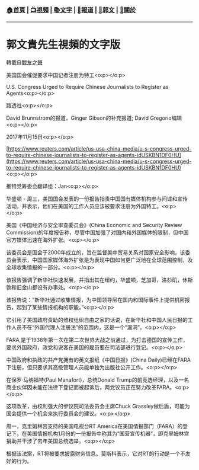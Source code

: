 ###  [:house:首頁](https://github.com/ourhimalayas/home) | [:tv:視頻](https://github.com/ourhimalayas/videos) | [:books:文字](https://github.com/ourhimalayas/txt) | [:newspaper:報道](https://github.com/ourhimalayas/news) | [:eagle:郭文](https://github.com/ourhimalayas/guomedia) | [:pray:關於](https://github.com/ourhimalayas/home/tree/master/about)
---
# 郭文貴先生視頻的文字版
轉載自[戰友之聲](http://littleantvoice.blogspot.com)

美国国会催促要求中国记者注册为特工<o:p></o:p>

U.S. Congress Urged to Require Chinese Journalists to Register as Agents<o:p></o:p>





路透社<o:p></o:p>

David Brunnstrom的报道，Ginger Gibson的补充报道; David Gregorio编辑<o:p></o:p>

2017年11月15日<o:p></o:p>



[https://www.reuters.com/article/us-usa-china-media/u-s-congress-urged-to-require-chinese-journalists-to-register-as-agents-idUSKBN1DF0HU](https://www.reuters.com/article/us-usa-china-media/u-s-congress-urged-to-require-chinese-journalists-to-register-as-agents-idUSKBN1DF0HU)<o:p></o:p>



推特党筹委会翻译组：Jan<o:p></o:p>



华盛顿&nbsp;-&nbsp;周三，美国国会发表的一份报告指责中国国有媒体机构参与间谍和宣传活动，并表示，他们在美国的工作人员应该被要求注册为外国特工。<o:p></o:p>



美国《中国经济与安全审查委员会》(China Economic and Security Review Commission)的年度报告称，尽管中国加强了对国内和外国媒体的限制，但中国官方媒体迅速在海外扩张。<o:p></o:p>



该委员会是国会于2000年成立的，旨在监督美中贸易关系对国家安全影响，该委员会表示，中国国家媒体海外扩张是为表现中国如何更广泛地在全球范围控制，及全球收集情报的一部分。<o:p></o:p>



该报告强调了新华社快速发展，并指出其在纽约，华盛顿，芝加哥，洛杉矶，休斯敦和旧金山都设有办事处。<o:p></o:p>



该报告说：“新华社通过收集情报，为中国领导层在国内和国际事件上提供机密报告，起到了某些情报机构的职能。”<o:p></o:p>



它引用了美国政府资助的维权组织自由之家的话说，在新华社和中国人民日报的工作人员不在“外国代理人注册法”的范围内，这是一个“漏洞”。<o:p></o:p>



FARA,是于1938年第一次在第二次世界大战之前通过，为打击德国的宣传工作，要求外国政府，政党和说客在美国的雇员要在司法部进行登记。<o:p></o:p>



中国政府和执政的共产党拥有的英文报纸《中国日报》(China Daily)已经在FARA下注册，但只要求其高级管理人员能单独为出版社公开工作。<o:p></o:p>



在保罗·马纳福特(Paul Manafort)，总统Donald Trump的前竞选经理，以及一名商业伙伴因未能在法律下登记而被起诉后，两党议员正在努力改革FARA。<o:p></o:p>



这项改革，由权利强大的参议院司法委员会主席Chuck Grassley做后盾，可能为国会提供一个机会来执行委员会的建议。<o:p></o:p>



周一，克里姆林宫支持的美国电视台RT America在美国情报部门（FARA）的登记下，在美国情报机构1月份的一份报告中称其为“国营宣传机器”，即克里姆林宫捐助并干涉了去年美国总统选举。<o:p></o:p>





根据该法案，RT将被要求披露财务信息。莫斯科表示，它对RT的行动是一个不友好的行为。
<u></u><sub></sub><sup></sup><strike></strike>